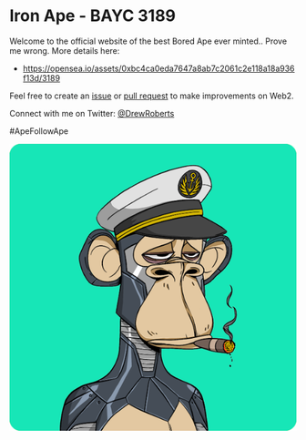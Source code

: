 # Iron Ape - BAYC 3189

Welcome to the official website of the best Bored Ape ever minted.. Prove me wrong. More details here:

- https://opensea.io/assets/0xbc4ca0eda7647a8ab7c2061c2e118a18a936f13d/3189

Feel free to create an [issue](https://github.com/drewroberts/ironape/issues) or [pull request](https://github.com/drewroberts/ironape/pulls) to make improvements on Web2.

Connect with me on Twitter: [@DrewRoberts](https://twitter.com/drewroberts)

#ApeFollowApe

![Bored Ape Yacht Club 3189](/3189.png)

